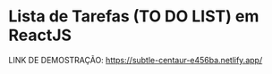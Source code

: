 # Lista de Tarefas (TO DO LIST) em ReactJS

LINK DE DEMOSTRAÇÃO: https://subtle-centaur-e456ba.netlify.app/
